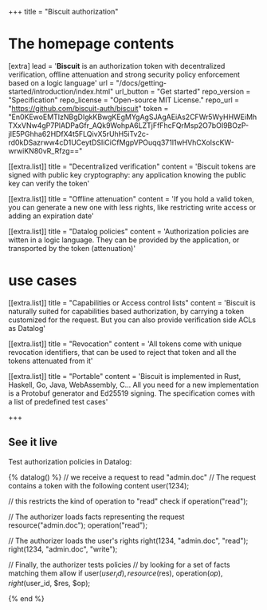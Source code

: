 +++
title = "Biscuit authorization"


# The homepage contents
[extra]
lead = '<b>Biscuit</b> is an authorization token with decentralized verification, offline attenuation and strong security policy enforcement based on a logic language'
url = "/docs/getting-started/introduction/index.html"
url_button = "Get started"
repo_version = "Specification"
repo_license = "Open-source MIT License."
repo_url = "https://github.com/biscuit-auth/biscuit"
token = "En0KEwoEMTIzNBgDIgkKBwgKEgMYgAgSJAgAEiAs2CFWr5WyHHWEiMhTXxVNw4gP7PlADPaGfr_AQk9WohpA6LZTjFfFhcFQrMsp2O7bOI9BOzP-jIE5PGhha62HDfX4t5FLQivX5rUhH5iTv2c-rd0kDSazrww4cD1UCeytDSIiCiCfMgpVPOuqq371l1wHVhCXoIscKW-wrwiKN80vR_Rfzg=="

[[extra.list]]
title = "Decentralized verification"
content = 'Biscuit tokens are signed with public key cryptography: any application knowing the public key can verify the token'

[[extra.list]]
title = "Offline attenuation"
content = 'If you hold a valid token, you can generate a new one with less rights, like restricting write access or adding an expiration date'

[[extra.list]]
title = "Datalog policies"
content = 'Authorization policies are witten in a logic language. They can be provided by the application, or transported by the token (attenuation)'

# use cases

[[extra.list]]
title = "Capabilities or Access control lists"
content = 'Biscuit is naturally suited for capabilities based authorization, by carrying a token customized for the request. But you can also provide verification side ACLs as Datalog'

[[extra.list]]
title = "Revocation"
content = 'All tokens come with unique revocation identifiers, that can be used to reject that token and all the tokens attenuated from it'

[[extra.list]]
title = "Portable"
content = 'Biscuit is implemented in Rust, Haskell, Go, Java, WebAssembly, C... All you need for a new implementation is a Protobuf generator and Ed25519 signing. The specification comes with a list of predefined test cases'

+++

<h2>See it live</h2>
<p>Test authorization policies in Datalog:</p>
<div class="text-left">
{% datalog() %}
// we receive a request to read "admin.doc"
// The request contains a token with the following content
user(1234);

// this restricts the kind of operation to "read"
check if operation("read");

// The authorizer loads facts representing the request
resource("admin.doc");
operation("read");

// The authorizer loads the user's rights
right(1234, "admin.doc", "read");
right(1234, "admin.doc", "write");

// Finally, the authorizer tests policies
// by looking for a set of facts matching them
allow if
  user($user_id),
  resource($res),
  operation($op),
  right($user_id, $res, $op);

{% end %}
</div>
